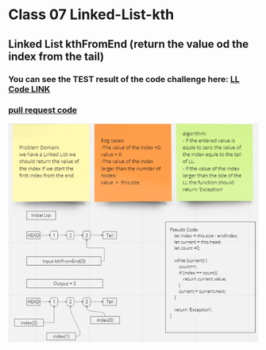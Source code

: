 # Class 07 Linked-List-kth

## Linked List kthFromEnd (return the value od the index from the tail)


### You can see the TEST result of the code challenge here: [LL Code LINK](./linked-list/index.js)

### [ pull request code ](https://github.com/Mohammad-Aljamal/data-structures-and-algorithms/pull/10)


![](./assets/Class07(linked-list-kth).png)
